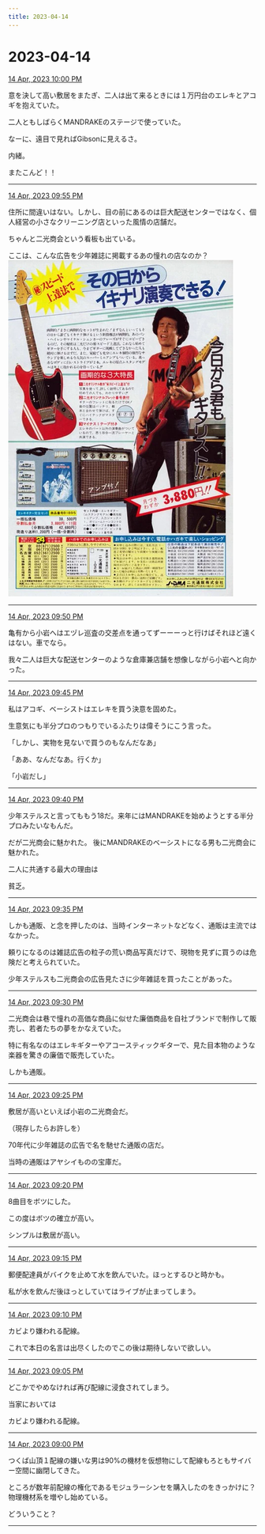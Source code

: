 ```yaml
---
title: 2023-04-14
---
```

# 2023-04-14

[14 Apr, 2023 10:00 PM](https://twitter.com/hirasawa/status/1646860862060392448#m)

意を決して高い敷居をまたぎ、二人は出て来るときには１万円台のエレキとアコギを抱えていた。

二人ともしばらくMANDRAKEのステージで使っていた。

なーに、遠目で見ればGibsonに見えるさ。

内緒。

またこんど！！

---

[14 Apr, 2023 09:55 PM](https://twitter.com/hirasawa/status/1646859599113273345#m)

住所に間違いはない。しかし、目の前にあるのは巨大配送センターではなく、個人経営の小さなクリーニング店といった風情の店舗だ。

ちゃんと二光商会という看板も出ている。

ここは、こんな広告を少年雑誌に掲載するあの憧れの店なのか？
![image](images/2023-04-14-2-0.png)

---

[14 Apr, 2023 09:50 PM](https://twitter.com/hirasawa/status/1646858340780089346#m)

亀有から小岩へはエヅレ巡査の交差点を通ってずーーーっと行けばそれほど遠くはない。車でなら。

我々二人は巨大な配送センターのような倉庫兼店舗を想像しながら小岩へと向かった。

---

[14 Apr, 2023 09:45 PM](https://twitter.com/hirasawa/status/1646857083189379072#m)

私はアコギ、ベーシストはエレキを買う決意を固めた。

生意気にも半分プロのつもりでいるふたりは偉そうにこう言った。

「しかし、実物を見ないで買うのもなんだなあ」

「ああ、なんだなあ。行くか」

「小岩だし」

---

[14 Apr, 2023 09:40 PM](https://twitter.com/hirasawa/status/1646855823933702144#m)

少年ステルスと言ってももう18だ。来年にはMANDRAKEを始めようとする半分プロみたいなもんだ。

だが二光商会に魅かれた。
後にMANDRAKEのベーシストになる男も二光商会に魅かれた。

二人に共通する最大の理由は

貧乏。

---

[14 Apr, 2023 09:35 PM](https://twitter.com/hirasawa/status/1646854565877420032#m)

しかも通販、と念を押したのは、当時インターネットなどなく、通販は主流ではなかった。

頼りになるのは雑誌広告の粒子の荒い商品写真だけで、現物を見ずに買うのは危険だと考えられていた。

少年ステルスも二光商会の広告見たさに少年雑誌を買ったことがあった。

---

[14 Apr, 2023 09:30 PM](https://twitter.com/hirasawa/status/1646853308118597637#m)

二光商会は巷で憧れの高価な商品に似せた廉価商品を自社ブランドで制作して販売し、若者たちの夢をかなえていた。

特に有名なのはエレキギターやアコースティックギターで、見た目本物のような楽器を驚きの廉価で販売していた。

しかも通販。

---

[14 Apr, 2023 09:25 PM](https://twitter.com/hirasawa/status/1646852049349296130#m)

敷居が高いといえば小岩の二光商会だ。

（現存したらお許しを）

70年代に少年雑誌の広告で名を馳せた通販の店だ。

当時の通販はアヤシイものの宝庫だ。

---

[14 Apr, 2023 09:20 PM](https://twitter.com/hirasawa/status/1646850791305793538#m)

8曲目をボツにした。

この度はボツの確立が高い。

シンプルは敷居が高い。

---

[14 Apr, 2023 09:15 PM](https://twitter.com/hirasawa/status/1646849533068943360#m)

郵便配達員がバイクを止めて水を飲んでいた。ほっとするひと時かも。

私が水を飲んだ後ほっとしていてはライブが止まってしまう。

---

[14 Apr, 2023 09:10 PM](https://twitter.com/hirasawa/status/1646848274731606018#m)

カビより嫌われる配線。

これで本日の名言は出尽くしたのでこの後は期待しないで欲しい。

---

[14 Apr, 2023 09:05 PM](https://twitter.com/hirasawa/status/1646847016822091777#m)

どこかでやめなければ再び配線に浸食されてしまう。

当家においては

カビより嫌われる配線。

---

[14 Apr, 2023 09:00 PM](https://twitter.com/hirasawa/status/1646845764533092352#m)

つくば山頂１配線の嫌いな男は90%の機材を仮想物にして配線もろともサイバー空間に幽閉してきた。

ところが数年前配線の権化であるモジュラーシンセを購入したのをきっかけに？物理機材系を増やし始めている。

どういうこと？

---

